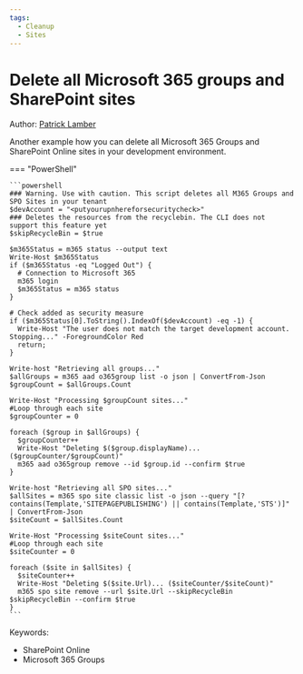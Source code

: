 ```yaml
---
tags:  
  - Cleanup
  - Sites
---
```


# Delete all Microsoft 365 groups and SharePoint sites

Author: [Patrick Lamber](https://www.nubo.eu/Delete-All-SPO-Sites-And-M365-Groups/)

Another example how you can delete all Microsoft 365 Groups and SharePoint Online sites in your development environment.

=== "PowerShell"

    ```powershell
    ### Warning. Use with caution. This script deletes all M365 Groups and SPO Sites in your tenant
    $devAccount = "<putyourupnhereforsecuritycheck>"
    ### Deletes the resources from the recyclebin. The CLI does not support this feature yet
    $skipRecycleBin = $true

    $m365Status = m365 status --output text
    Write-Host $m365Status
    if ($m365Status -eq "Logged Out") {
      # Connection to Microsoft 365
      m365 login
      $m365Status = m365 status
    }

    # Check added as security measure
    if ($m365Status[0].ToString().IndexOf($devAccount) -eq -1) {
      Write-Host "The user does not match the target development account. Stopping..." -ForegroundColor Red
      return;
    }

    Write-host "Retrieving all groups..."
    $allGroups = m365 aad o365group list -o json | ConvertFrom-Json
    $groupCount = $allGroups.Count

    Write-Host "Processing $groupCount sites..."
    #Loop through each site
    $groupCounter = 0

    foreach ($group in $allGroups) {
      $groupCounter++
      Write-Host "Deleting $($group.displayName)... ($groupCounter/$groupCount)"
      m365 aad o365group remove --id $group.id --confirm $true
    }

    Write-host "Retrieving all SPO sites..."
    $allSites = m365 spo site classic list -o json --query "[?contains(Template,'SITEPAGEPUBLISHING') || contains(Template,'STS')]" | ConvertFrom-Json
    $siteCount = $allSites.Count

    Write-Host "Processing $siteCount sites..."
    #Loop through each site
    $siteCounter = 0

    foreach ($site in $allSites) {
      $siteCounter++
      Write-Host "Deleting $($site.Url)... ($siteCounter/$siteCount)"
      m365 spo site remove --url $site.Url --skipRecycleBin $skipRecycleBin --confirm $true
    }
    ```

Keywords:

- SharePoint Online
- Microsoft 365 Groups
